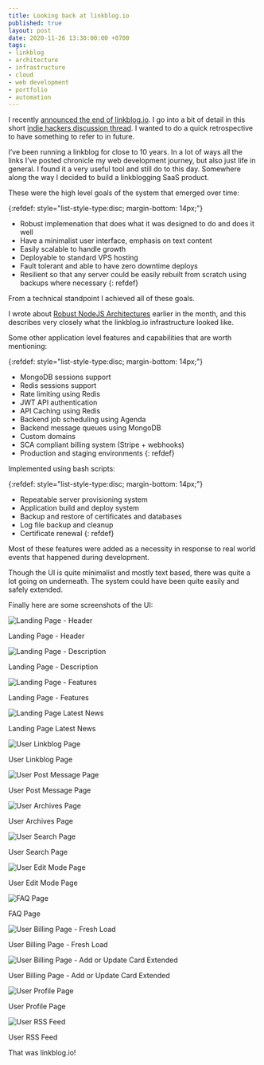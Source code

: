 ```yaml
---
title: Looking back at linkblog.io
published: true
layout: post
date: 2020-11-26 13:30:00:00 +0700
tags:
- linkblog 
- architecture
- infrastructure
- cloud
- web development
- portfolio
- automation
---
```

I recently [announced the end of linkblog.io](https://blog.markjgsmith.com/2020/11/25/linkblogdotio-is-dead-long-live-linkblogging.html). I go into a bit of detail in this short [indie hackers discussion thread](https://www.indiehackers.com/post/declaring-the-death-of-your-site-da5cbfed34). I wanted to do a quick retrospective to have something to refer to in future.

I’ve been running a linkblog for close to 10 years. In a lot of ways all the links I’ve posted chronicle my web development journey, but also just life in general. I found it a very useful tool and still do to this day. Somewhere along the way I decided to build a linkblogging SaaS product.

These were the high level goals of the system that emerged over time:

{:refdef: style="list-style-type:disc; margin-bottom: 14px;"}
- Robust implemenation that does what it was designed to do and does it well
- Have a minimalist user interface, emphasis on text content
- Easily scalable to handle growth
- Deployable to standard VPS hosting
- Fault tolerant and able to have zero downtime deploys
- Resilient so that any server could be easily rebuilt from scratch using backups where necessary 
{: refdef}

From a technical standpoint I achieved all of these goals.

I wrote about [Robust NodeJS Architectures](https://blog.markjgsmith.com/2020/11/13/robust-nodejs-deployment-architecture.html) earlier in the month, and this describes very closely what the linkblog.io infrastructure looked like.

Some other application level features and capabilities that are worth mentioning:

{:refdef: style="list-style-type:disc; margin-bottom: 14px;"}
- MongoDB sessions support
- Redis sessions support
- Rate limiting using Redis
- JWT API authentication
- API Caching using Redis
- Backend job scheduling using Agenda
- Backend message queues using MongoDB
- Custom domains
- SCA compliant billing system (Stripe + webhooks)
- Production and staging environments
{: refdef}

Implemented using bash scripts:

{:refdef: style="list-style-type:disc; margin-bottom: 14px;"}
- Repeatable server provisioning system
- Application build and deploy system
- Backup and restore of certificates and databases
- Log file backup and cleanup
- Certificate renewal
{: refdef}

Most of these features were added as a necessity in response to real world events that happened during development.

Though the UI is quite minimalist and mostly text based, there was quite a lot going on underneath. The system could have been quite easily and safely extended.

Finally here are some screenshots of the UI:

![Landing Page - Header]({{site.baseurl}}/assets/images/linkblog/01_landing-page_header.png)

Landing Page - Header

![Landing Page - Description]({{site.baseurl}}/assets/images/linkblog/02_landing-page_description.png)

Landing Page - Description

![Landing Page - Features]({{site.baseurl}}/assets/images/linkblog/03_landing-page_features.png)

Landing Page - Features

![Landing Page Latest News]({{site.baseurl}}/assets/images/linkblog/04_landing-page_latest-news.png)

Landing Page Latest News

![User Linkblog Page]({{site.baseurl}}/assets/images/linkblog/05_user-linkblog-page.png)

User Linkblog Page

![User Post Message Page]({{site.baseurl}}/assets/images/linkblog/06_user-post-message-page.png)

User Post Message Page

![User Archives Page]({{site.baseurl}}/assets/images/linkblog/07_user-archives-page.png)

User Archives Page

![User Search Page]({{site.baseurl}}/assets/images/linkblog/08_user-search-page.png)

User Search Page

![User Edit Mode Page]({{site.baseurl}}/assets/images/linkblog/09_user_edit_mode_page.png)

User Edit Mode Page

![FAQ Page]({{site.baseurl}}/assets/images/linkblog/10_faq_page.png)

FAQ Page

![User Billing Page - Fresh Load]({{site.baseurl}}/assets/images/linkblog/11_user-billing-page_fresh-load.png)

User Billing Page - Fresh Load

![User Billing Page - Add or Update Card Extended]({{site.baseurl}}/assets/images/linkblog/12_user-billing-page_add-or-update-card-extended.png)

User Billing Page - Add or Update Card Extended

![User Profile Page]({{site.baseurl}}/assets/images/linkblog/13_user-profile-page.png)

User Profile Page

![User RSS Feed]({{site.baseurl}}/assets/images/linkblog/14_user-rss-feed.png)

User RSS Feed

That was linkblog.io!
